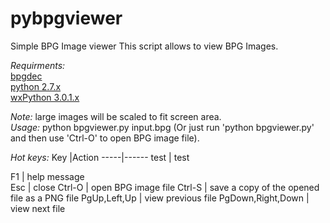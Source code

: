 pybpgviewer
===========

Simple BPG Image viewer
This script allows to view BPG Images.

_Requirments:_  
[bpgdec](http://bellard.org/bpg/)  
[python 2.7.x](https://www.python.org/)  
[wxPython 3.0.1.x](http://www.wxpython.org/)  

_Note:_ large images will be scaled to fit screen area.  
_Usage:_ python bpgviewer.py input.bpg (Or just run 'python bpgviewer.py' and then use 'Ctrl-O' to open BPG image file).  

_Hot keys:_
Key  |Action
-----|------
test | test


F1 | help message  
Esc | close
Ctrl-O | open BPG image file
Ctrl-S | save a copy of the opened file as a PNG file
PgUp,Left,Up | view previous file
PgDown,Right,Down | view next file
